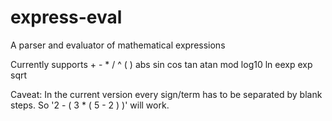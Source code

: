 # express-eval
A parser and evaluator of mathematical expressions

Currently supports + - * / ^ ( ) abs sin cos tan atan mod log10 ln eexp exp sqrt

Caveat: In the current version every sign/term has to be separated by blank steps. So '2 - ( 3 * ( 5 - 2 ) )' will work.
